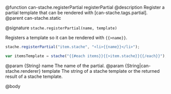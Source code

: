 @function can-stache.registerPartial registerPartial
@description Register a partial template that can be rendered with [can-stache.tags.partial].
@parent can-stache.static

@signature `stache.registerPartial(name, template)`

Registers a template so it can be rendered with `{{>name}}`.

```js
stache.registerPartial("item.stache", "<li>{{name}}</li>");

var itemsTemplate = stache("{{#each items}}{{>item.stache}}{{/each}}");
```

@param {String} name The name of the partial.
@param {String|can-stache.renderer} template The string of a stache template or the
returned result of a stache template.

@body
